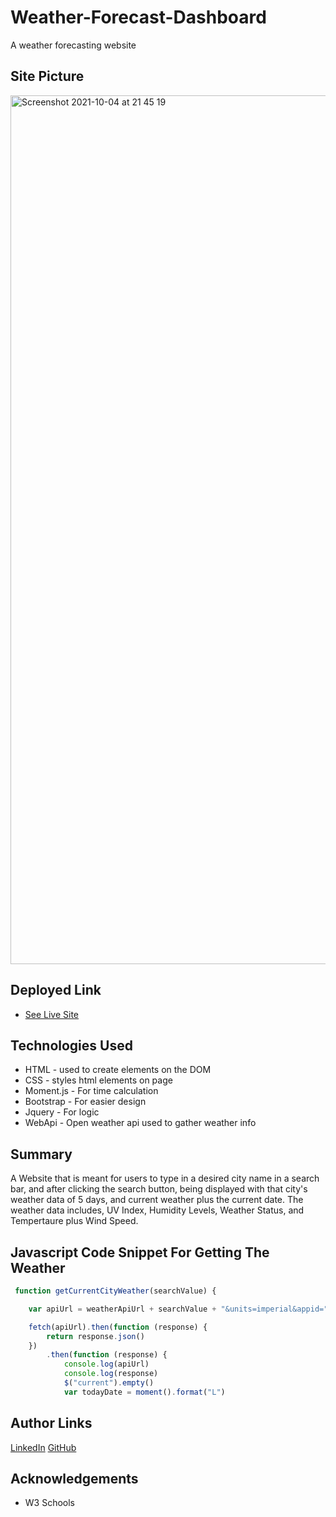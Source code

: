 # Weather-Forecast-Dashboard
A weather forecasting website

## Site Picture
<img width="1390" alt="Screenshot 2021-10-04 at 21 45 19" src="https://user-images.githubusercontent.com/75599021/135961567-d9c0b923-546a-47af-a92c-2a30dd764222.png">

## Deployed Link

* [See Live Site](https://mehdisafari77.github.io/Weather-Forecast-Dashboard/)

## Technologies Used
- HTML - used to create elements on the DOM
- CSS - styles html elements on page
- Moment.js - For time calculation
- Bootstrap - For easier design 
- Jquery - For logic
- WebApi - Open weather api used to gather weather info

## Summary 
A Website that is meant for users to type in a desired city name in a search bar, and after clicking the search button, being displayed with that city's weather data of 5 days, and current weather plus the current date. The weather data includes, UV Index, Humidity Levels, Weather Status, and Tempertaure plus Wind Speed.

## Javascript Code Snippet For Getting The Weather
```javascript
 function getCurrentCityWeather(searchValue) {

    var apiUrl = weatherApiUrl + searchValue + "&units=imperial&appid=" + myApiKey;

    fetch(apiUrl).then(function (response) {
        return response.json()
    })
        .then(function (response) {
            console.log(apiUrl)
            console.log(response)
            $("current").empty()
            var todayDate = moment().format("L")
```

## Author Links
[LinkedIn](https://www.linkedin.com/in/mehdi-safari-992799142/)
[GitHub](https://github.com/mehdisafari77)

## Acknowledgements
- W3 Schools
